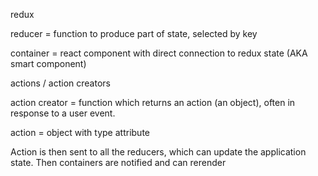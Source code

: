 redux

reducer =
function to produce part of state, selected by key

container =
react component with direct connection to redux state (AKA smart component)

actions / action creators

action creator =
function which returns an action (an object), often in response to a user event.

action = object with type attribute

Action is then sent to all the reducers, which can update the application state. Then containers are notified and can rerender







